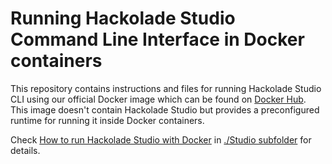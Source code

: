 # Running Hackolade Studio Command Line Interface in Docker containers

This repository contains instructions and files for running Hackolade Studio CLI using our official Docker image which can be found on [Docker Hub](https://hub.docker.com/r/hackolade/studio/tags).  This image doesn't contain Hackolade Studio but provides a preconfigured runtime for running it inside Docker containers.

Check [How to run Hackolade Studio with Docker](./Studio/README.md) in [./Studio subfolder](./Studio) for details.
